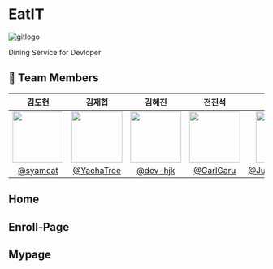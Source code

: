 # EatIT
<div>

![gitlogo](https://github.com/Practice-i5/EatIT-FE/assets/94904427/6c0d45fb-c4d0-40e7-b559-f85da3957782)
</div>
Dining Service for Devloper

## :busts_in_silhouette: Team Members ##

|김도현|김재협|김혜진|전진석|정현민|홍관섭|
|:--------------------:|:--------------------:|:--------------------:|:--------------------:|:--------------------:|:--------------------:|
|<img src = "https://avatars.githubusercontent.com/u/94904427?v=4" width = "100" height = "100">|<img src = "https://avatars.githubusercontent.com/u/73402982?v=4" width = "100" height = "100">|<img src = "https://avatars.githubusercontent.com/u/173024446?v=4" width = "100" height = "100">|<img src = "https://avatars.githubusercontent.com/u/101577450?v=4" width = "100" height = "100">|<img src = "https://avatars.githubusercontent.com/u/148692050?v=4" width = "100" height = "100">|<img src = "https://avatars.githubusercontent.com/u/173024396?v=4" width = "100" height = "100">
|[@syamcat](https://github.com/syamcat)|[@YachaTree](https://github.com/YachaTree)|[@dev-hjk](https://github.com/dev-hjk)|[@GarlGaru](https://github.com/GarlGaru)|[@JungHyeonmin](https://github.com/JungHyeonmin)|[@gsh118](https://github.com/gsh118)|

## Home ##

## Enroll-Page ##

## Mypage ##




